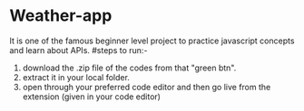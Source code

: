 # Weather-app
It is one of the famous beginner level project to practice javascript concepts and  learn about APIs.
#steps to run:- 

1.  download the .zip file of the codes from that "green btn".
2.  extract it in your local folder.
3.  open through your preferred code editor and then go live from the extension (given in your code editor)
